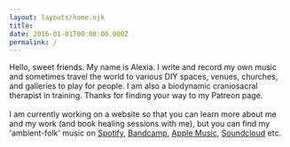 ```yaml
---
layout: layouts/home.njk
title: 
date: 2016-01-01T00:00:00.000Z
permalink: /
---
```

Hello, sweet friends. My name is Alexia. I write and record my own music and sometimes travel the world to various DIY spaces, venues, churches, and galleries to play for people. I am also a biodynamic craniosacral therapist in training. Thanks for finding your way to my Patreon page.\
\
I am currently working on a website so that you can learn more about me and my work (and book healing sessions with me), but you can find my 'ambient-folk' music on [Spotify](https://open.spotify.com/artist/08SD2vwQpHuHq8IiTM180I), [Bandcamp](https://alexiaavina.bandcamp.com/), [Apple Music](https://music.apple.com/ca/artist/alexia-avina/1338781702), [Soundcloud](https://soundcloud.com/alexiaavina) etc.